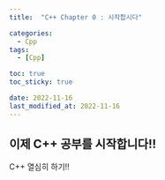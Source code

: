 ```yaml
---
title:  "C++ Chapter 0 : 시작합시다" 

categories:
  - Cpp
tags:
  - [Cpp]

toc: true
toc_sticky: true

date: 2022-11-16
last_modified_at: 2022-11-16
---
```


## 이제 C++ 공부를 시작합니다!!
C++ 열심히 하기!!

